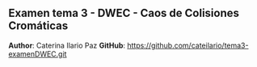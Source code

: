 ## Examen tema 3 - DWEC - Caos de Colisiones Cromáticas

**Author**: Caterina Ilario Paz
**GitHub**: https://github.com/cateilario/tema3-examenDWEC.git